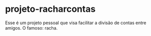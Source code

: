 # projeto-racharcontas
Esse é um projeto pessoal que visa facilitar a divisão de contas entre amigos.
O famoso: racha.

